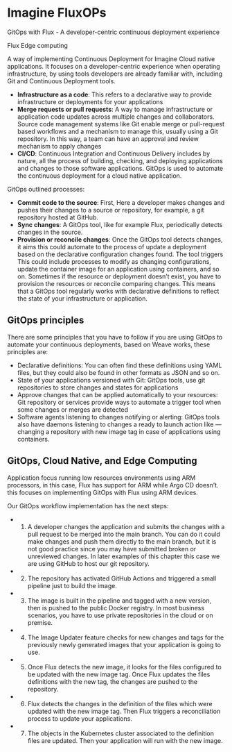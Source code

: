 # Imagine FluxOPs
GitOps with Flux - A developer-centric continuous deployment experience

Flux Edge computing

A way of implementing Continuous Deployment for Imagine Cloud native applications. It focuses on a developer-centric experience when operating infrastructure, by using tools developers are already familiar with, including Git and Continuous Deployment tools.



-   **Infrastructure as a code**: This refers to a declarative way to provide infrastructure or deployments for your applications
-   **Merge requests or pull requests**: A way to manage infrastructure or application code updates across multiple changes and collaborators. Source code management systems like Git enable merge or pull-request based workflows and a mechanism to manage this, usually using a Git repository. In this way, a team can have an approval and review mechanism to apply changes
-   **CI/CD**: Continuous Integration and Continuous Delivery includes by nature, all the process of building, checking, and deploying applications and changes to those software applications. GitOps is used to automate the continuous deployment for a cloud native application.


GitOps outlined processes:

-   **Commit code to the source**: First, Here a developer makes changes and pushes their changes to a source or repository, for example, a git repository hosted at GitHub.
-   **Sync changes**: A GitOps tool, like for example Flux, periodically detects changes in the source.
-   **Provision or reconcile changes**: Once the GitOps tool detects changes, it aims this could automate to the process of update a deployment based on the declarative configuration changes found. The tool triggers This could include processes to modify as changing configurations, update the container image for an application using containers, and so on. Sometimes if the resource or deployment doesn’t exist, you have to provision the resources or reconcile comparing changes. This means that a GitOps tool regularly works with declarative definitions to reflect the state of your infrastructure or application.

## GitOps principles

There are some principles that you have to follow if you are using GitOps to automate your continuous deployments, based on Weave works, these principles are:

-   Declarative definitions: You can often find these definitions using YAML files, but they could also be found in other formats as JSON and so on.
-   State of your applications versioned with Git: GitOps tools, use git repositories to store changes and states for applications
-   Approve changes that can be applied automatically to your resources: Git repository or services provide ways to automate a trigger tool when some changes or merges are detected
-   Software agents listening to changes notifying or alerting: GitOps tools also have daemons listening to changes a ready to launch action like —changing a repository with new image tag in case of applications using containers.

## GitOps, Cloud Native, and Edge Computing

Application focus running low resources environments using ARM processors, in this case, Flux has support for ARM while Argo CD doesn’t. this focuses on implementing GitOps with Flux using ARM devices. 

Our GitOps workflow implementation has the next steps:

-  1. A developer changes the application and submits the changes with a pull request to be merged into the main branch. You can do it could make changes and push them directly to the main branch, but it is not good practice since you may have submitted broken or unreviewed changes. In later examples of this chapter this case we are using GitHub to host our git repository.
- 2. The repository has activated GitHub Actions and triggered a small pipeline just to build the image.
- 3. The image is built in the pipeline and tagged with a new version, then is pushed to the public Docker registry. In most business scenarios, you have to use private repositories in the cloud or on premise.
- 4. The Image Updater feature checks for new changes and tags for the previously newly generated images that your application is going to use.
- 5. Once Flux detects the new image, it looks for the files configured to be updated with the new image tag. Once Flux updates the files definitions with the new tag, the changes are pushed to the repository.
- 6. Flux detects the changes in the definition of the files which were updated with the new image tag. Then Flux triggers a reconciliation process to update your applications.
- 7. The objects in the Kubernetes cluster associated to the definition files are updated. Then your application will run with the new image.

